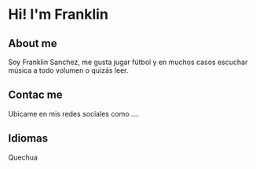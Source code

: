# Hi! I'm Franklin 

## About me
Soy Franklin Sanchez, me gusta jugar fútbol y en muchos casos escuchar música a todo volumen o quizás leer.

## Contac me
 Ubicame en mis redes sociales como ....
 
## Idiomas
 Quechua
